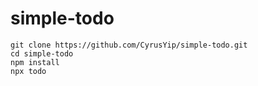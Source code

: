 # simple-todo

```
git clone https://github.com/CyrusYip/simple-todo.git
cd simple-todo
npm install
npx todo
```
